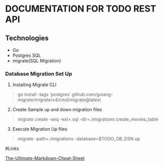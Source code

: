 # DOCUMENTATION FOR TODO REST API

## Technologies

<ul>
<li>Go</li>
<li>Postgres SQL</li>
<li>migrate(SQL Migration)</li>
</ul>


### Database Migration Set Up

1. Installing Migrate CLI

> go install -tags 'postgres' github.com/golang-migrate/migrate/v4/cmd/migrate@latest

2. Create Sample up and down migration files

>  migrate create -seq -ext=.sql -dir=./migrations create_movies_table

3. Execute Migration Up files

> migrate -path=./migrations -database=$TODO_DB_DSN up

#Links

[The-Ultimate-Markdown-Cheat-Sheet](https://github.com/lifeparticle/Markdown-Cheatsheet)